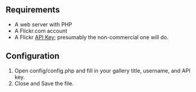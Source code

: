 Requirements
-------------

- A web server with PHP
- A Flickr.com account
- A Flickr [API Key](http://www.flickr.com/services/apps/create/apply/); presumably the non-commercial one will do.


Configuration
-------------

1. Open config/config.php and fill in your gallery title, username, and API key.
2. Close and Save the file.


